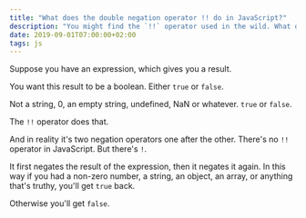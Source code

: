 ```yaml
---
title: "What does the double negation operator !! do in JavaScript?"
description: "You might find the `!!` operator used in the wild. What does it mean?"
date: 2019-09-01T07:00:00+02:00
tags: js
---
```


Suppose you have an expression, which gives you a result.

You want this result to be a boolean. Either `true` or `false`.

Not a string, 0, an empty string, undefined, NaN or whatever. `true` or `false`.

The `!!` operator does that.

And in reality it's two negation operators one after the other. There's no `!!` operator in JavaScript. But there's `!`.

It first negates the result of the expression, then it negates it again. In this way if you had a non-zero number, a string, an object, an array, or anything that's truthy, you'll get `true` back.

Otherwise you'll get `false`.
